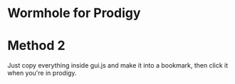 # Wormhole for Prodigy

# Method 2

Just copy everything inside gui.js and make it into a bookmark, then click it when you're in prodigy.

